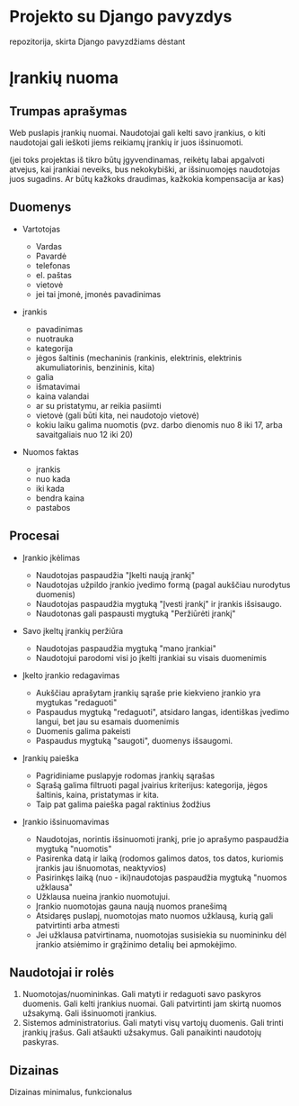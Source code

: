 # Projekto su Django pavyzdys
repozitorija, skirta Django pavyzdžiams dėstant

# Įrankių nuoma 

## Trumpas aprašymas

Web puslapis įrankių nuomai. Naudotojai gali kelti savo įrankius, o kiti naudotojai gali ieškoti jiems reikiamų įrankių ir juos išsinuomoti. 

(jei toks projektas iš tikro būtų įgyvendinamas, reikėtų labai apgalvoti atvejus, kai įrankiai neveiks, bus nekokybiški, ar išsinuomojęs naudotojas juos sugadins. Ar būtų kažkoks draudimas, kažkokia kompensacija ar kas)

## Duomenys 

- Vartotojas 
    - Vardas
    - Pavardė
    - telefonas
    - el. paštas
    - vietovė
    - jei tai įmonė, įmonės pavadinimas

- įrankis
    - pavadinimas
    - nuotrauka
    - kategorija 
    - jėgos šaltinis (mechaninis (rankinis, elektrinis, elektrinis akumuliatorinis, benzininis, kita)
    - galia
    - išmatavimai
    - kaina valandai
    - ar su pristatymu, ar reikia pasiimti
    - vietovė (gali būti kita, nei naudotojo vietovė)
    - kokiu laiku galima nuomotis (pvz. darbo dienomis nuo 8 iki 17, arba savaitgaliais nuo 12 iki 20)

- Nuomos faktas
    - įrankis
    - nuo kada
    - iki kada
    - bendra kaina
    - pastabos


    
## Procesai

- Įrankio įkėlimas
    - Naudotojas paspaudžia "Įkelti naują įrankį"
    - Naudotojas užpildo įrankio įvedimo formą (pagal aukščiau nurodytus duomenis)
    - Naudotojas paspaudžia mygtuką "Įvesti įrankį" ir įrankis išsisaugo. 
    - Naudotonas gali paspausti mygtuką "Peržiūrėti įrankį"

- Savo įkeltų įrankių peržiūra
    - Naudotojas paspaudžia mygtuką "mano įrankiai"
    - Naudotojui parodomi visi jo įkelti įrankiai su visais duomenimis 

- Įkelto įrankio redagavimas
    - Aukščiau aprašytam įrankių sąraše prie kiekvieno įrankio yra mygtukas "redaguoti"
    - Paspaudus mygtuką "redaguoti", atsidaro langas, identiškas įvedimo langui, bet jau su esamais duomenimis
    - Duomenis galima pakeisti
    - Paspaudus mygtuką "saugoti", duomenys išsaugomi. 

- Įrankių paieška
    - Pagridiniame puslapyje rodomas įrankių sąrašas
    - Sąrašą galima filtruoti pagal įvairius kriterijus: kategorija, jėgos šaltinis, kaina, pristatymas ir kita. 
    - Taip pat galima paieška pagal raktinius žodžius
    
- Įrankio išsinuomavimas
    - Naudotojas, norintis išsinuomoti įrankį, prie jo aprašymo paspaudžia mygtuką "nuomotis" 
    - Pasirenka datą ir laiką (rodomos galimos datos, tos datos, kuriomis įrankis jau išnuomotas, neaktyvios)
    - Pasirinkęs laiką (nuo - iki)naudotojas paspaudžia mygtuką "nuomos užklausa"
    - Užklausa nueina įrankio nuomotujui. 
    - Įrankio nuomotojas gauna naują nuomos pranešimą
    - Atsidaręs puslapį, nuomotojas mato nuomos užklausą, kurią gali patvirtinti arba atmesti
    - Jei užklausa patvirtinama, nuomotojas susisiekia su nuomininku dėl įrankio atsiėmimo ir grąžinimo detalių bei apmokėjimo.
    
## Naudotojai ir rolės

1. Nuomotojas/nuomininkas. Gali matyti ir redaguoti savo paskyros duomenis. Gali kelti įrankius nuomai. Gali patvirtinti jam skirtą nuomos užsakymą. Gali išsinuomoti įrankius. 
2. Sistemos administratorius. Gali matyti visų vartojų duomenis. Gali trinti įrankių įrašus. Gali atšaukti užsakymus. Gali panaikinti naudotojų paskyras. 

## Dizainas

Dizainas minimalus, funkcionalus